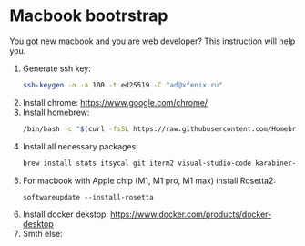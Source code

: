 # Macbook bootrstrap
You got new macbook and you are web developer? This instruction will help you.

1. Generate ssh key:
    ```bash
    ssh-keygen -o -a 100 -t ed25519 -C "ad@xfenix.ru"
    ```
3. Install chrome: https://www.google.com/chrome/
4. Install homebrew:
    ```bash
    /bin/bash -c "$(curl -fsSL https://raw.githubusercontent.com/Homebrew/install/HEAD/install.sh)"
    ```
1. Install all necessary packages:
    ```bash
    brew install stats itsycal git iterm2 visual-studio-code karabiner-elements pyenv
    ```
1. For macbook with Apple chip (M1, M1 pro, M1 max) install Rosetta2: 
    ```
    softwareupdate --install-rosetta
    ```
1. Install docker dekstop: https://www.docker.com/products/docker-desktop
1. Smth else:
    ```bash
    
    ```
